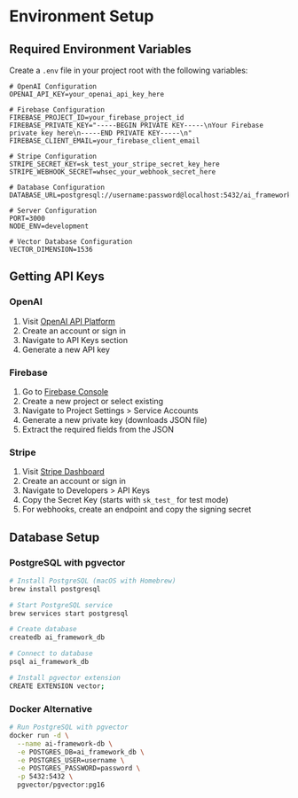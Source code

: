# Environment Setup

## Required Environment Variables

Create a `.env` file in your project root with the following variables:

```env
# OpenAI Configuration
OPENAI_API_KEY=your_openai_api_key_here

# Firebase Configuration
FIREBASE_PROJECT_ID=your_firebase_project_id
FIREBASE_PRIVATE_KEY="-----BEGIN PRIVATE KEY-----\nYour Firebase private key here\n-----END PRIVATE KEY-----\n"
FIREBASE_CLIENT_EMAIL=your_firebase_client_email

# Stripe Configuration
STRIPE_SECRET_KEY=sk_test_your_stripe_secret_key_here
STRIPE_WEBHOOK_SECRET=whsec_your_webhook_secret_here

# Database Configuration
DATABASE_URL=postgresql://username:password@localhost:5432/ai_framework_db

# Server Configuration
PORT=3000
NODE_ENV=development

# Vector Database Configuration
VECTOR_DIMENSION=1536
```

## Getting API Keys

### OpenAI
1. Visit [OpenAI API Platform](https://platform.openai.com/)
2. Create an account or sign in
3. Navigate to API Keys section
4. Generate a new API key

### Firebase
1. Go to [Firebase Console](https://console.firebase.google.com/)
2. Create a new project or select existing
3. Navigate to Project Settings > Service Accounts
4. Generate a new private key (downloads JSON file)
5. Extract the required fields from the JSON

### Stripe
1. Visit [Stripe Dashboard](https://dashboard.stripe.com/)
2. Create an account or sign in
3. Navigate to Developers > API Keys
4. Copy the Secret Key (starts with `sk_test_` for test mode)
5. For webhooks, create an endpoint and copy the signing secret

## Database Setup

### PostgreSQL with pgvector

```bash
# Install PostgreSQL (macOS with Homebrew)
brew install postgresql

# Start PostgreSQL service
brew services start postgresql

# Create database
createdb ai_framework_db

# Connect to database
psql ai_framework_db

# Install pgvector extension
CREATE EXTENSION vector;
```

### Docker Alternative

```bash
# Run PostgreSQL with pgvector
docker run -d \
  --name ai-framework-db \
  -e POSTGRES_DB=ai_framework_db \
  -e POSTGRES_USER=username \
  -e POSTGRES_PASSWORD=password \
  -p 5432:5432 \
  pgvector/pgvector:pg16
```
